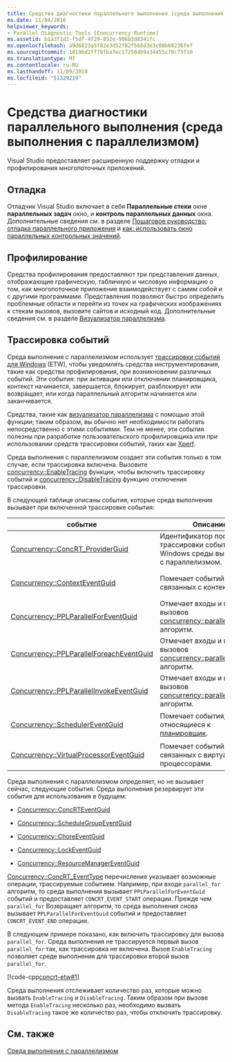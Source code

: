 ```yaml
---
title: Средства диагностики параллельного выполнения (среда выполнения с параллелизмом)
ms.date: 11/04/2016
helpviewer_keywords:
- Parallel Diagnostic Tools [Concurrency Runtime]
ms.assetid: b1a3f1d2-f5df-4f29-852e-906b3d8341fc
ms.openlocfilehash: a9d6823a5f82e3d52f82f568d3e3c00b68236fef
ms.sourcegitcommit: 1819bd2ff79fba7ec172504b9a34455c70c73f10
ms.translationtype: MT
ms.contentlocale: ru-RU
ms.lasthandoff: 11/09/2018
ms.locfileid: "51329219"
---
```

# <a name="parallel-diagnostic-tools-concurrency-runtime"></a>Средства диагностики параллельного выполнения (среда выполнения с параллелизмом)

Visual Studio предоставляет расширенную поддержку отладки и профилирования многопоточных приложений.

## <a name="debugging"></a>Отладка

Отладчик Visual Studio включает в себя **Параллельные стеки** окне **параллельных задач** окно, и **контроль параллельных данных** окна. Дополнительные сведения см. в разделе [Пошаговое руководство: отладка параллельного приложения](/visualstudio/debugger/walkthrough-debugging-a-parallel-application) и [как: использовать окно параллельных контрольных значений](/visualstudio/debugger/how-to-use-the-parallel-watch-window).

## <a name="profiling"></a>Профилирование

Средства профилирования предоставляют три представления данных, отображающие графическую, табличную и числовую информацию о том, как многопоточное приложение взаимодействует с самим собой и с другими программами. Представления позволяют быстро определить проблемные области и перейти из точек на графических изображениях к стекам вызовов, вызовите сайтов и исходный код. Дополнительные сведения см. в разделе [Визуализатор параллелизма](/visualstudio/profiling/concurrency-visualizer).

## <a name="event-tracing"></a>Трассировка событий

Среда выполнения с параллелизмом использует [трассировки событий для Windows](/windows/desktop/ETW/event-tracing-portal) (ETW), чтобы уведомлять средства инструментирования, такие как средства профилирования, при возникновении различных событий. Эти события: при активации или отключении планировщика, контекст начинается, завершается, блокирует, разблокирует или возвращает, или когда параллельный алгоритм начинается или заканчивается.

Средства, такие как [визуализатор параллелизма](/visualstudio/profiling/concurrency-visualizer) с помощью этой функции; таким образом, вы обычно нет необходимости работать непосредственно с этими событиями. Тем не менее, эти события полезны при разработке пользовательского профилировщика или при использовании средств трассировки событий, таких как [Xperf](http://go.microsoft.com/fwlink/p/?linkid=160628).

Среда выполнения с параллелизмом создает эти события только в том случае, если трассировка включена. Вызовите [concurrency::EnableTracing](reference/concurrency-namespace-functions.md#enabletracing) функции, чтобы включить трассировку событий и [concurrency::DisableTracing](reference/concurrency-namespace-functions.md#disabletracing) функцию отключения трассировки.

В следующей таблице описаны события, которые среда выполнения вызывает при включенной трассировке события:

|событие|Описание|Значение|
|-----------|-----------------|-----------|
|[Concurrency::ConcRT_ProviderGuid](reference/concurrency-namespace-constants1.md#concrt_providerguid)|Идентификатор поставщика трассировки событий Windows среды выполнения с параллелизмом.|`f7b697a3-4db5-4d3b-be71-c4d284e6592f`|
|[Concurrency::ContextEventGuid](reference/concurrency-namespace-constants1.md#contexteventguid)|Помечает событий, связанных с контекстами.|`5727a00f-50be-4519-8256-f7699871fecb`|
|[Concurrency::PPLParallelForEventGuid](reference/concurrency-namespace-constants1.md#pplparallelforeventguid)|Отмечает входы и выходы вызовов [concurrency::parallel_for](reference/concurrency-namespace-functions.md#parallel_for) алгоритм.|`31c8da6b-6165-4042-8b92-949e315f4d84`|
|[Concurrency::PPLParallelForeachEventGuid](reference/concurrency-namespace-constants1.md#pplparallelforeacheventguid)|Отмечает входы и выходы вызовов [concurrency::parallel_for_each](reference/concurrency-namespace-functions.md#parallel_for_each) алгоритм.|`5cb7d785-9d66-465d-bae1-4611061b5434`|
|[Concurrency::PPLParallelInvokeEventGuid](reference/concurrency-namespace-constants1.md#pplparallelinvokeeventguid)|Отмечает входы и выходы вызовов [concurrency::parallel_invoke](reference/concurrency-namespace-functions.md#parallel_invoke) алгоритм.|`d1b5b133-ec3d-49f4-98a3-464d1a9e4682`|
|[Concurrency::SchedulerEventGuid](reference/concurrency-namespace-constants1.md#schedulereventguid)|Помечает события, относящиеся к [планировщик](../../parallel/concrt/task-scheduler-concurrency-runtime.md).|`e2091f8a-1e0a-4731-84a2-0dd57c8a5261`|
|[Concurrency::VirtualProcessorEventGuid](reference/concurrency-namespace-constants1.md#virtualprocessoreventguid)|Помечает событий, связанных с виртуальными процессорами.|`2f27805f-1676-4ecc-96fa-7eb09d44302f`|

Среда выполнения с параллелизмом определяет, но не вызывает сейчас, следующие события. Среда выполнения резервирует эти события для использования в будущем:

- [Concurrency::ConcRTEventGuid](reference/concurrency-namespace-constants1.md#concrteventguid)

- [Concurrency::ScheduleGroupEventGuid](reference/concurrency-namespace-constants1.md#schedulereventguid)

- [Concurrency::ChoreEventGuid](reference/concurrency-namespace-constants1.md#choreeventguid)

- [Concurrency::LockEventGuid](reference/concurrency-namespace-constants1.md#lockeventguid)

- [Concurrency::ResourceManagerEventGuid](reference/concurrency-namespace-constants1.md#resourcemanagereventguid)

[Concurrency::ConcRT_EventType](reference/concurrency-namespace-enums.md#concrt_eventtype) перечисление указывает возможные операции, трассируемые событием. Например, при входе `parallel_for` алгоритм, то среда выполнения вызывает `PPLParallelForEventGuid` событий и предоставляет `CONCRT_EVENT_START` операции. Прежде чем `parallel_for` Возвращает алгоритм, то среда выполнения снова вызывает `PPLParallelForEventGuid` событий и предоставляет `CONCRT_EVENT_END` операции.

В следующем примере показано, как включить трассировку для вызова `parallel_for`. Среда выполнения не трассируется первый вызов `parallel_for` так, как трассировка не включена. Вызов `EnableTracing` позволяет среде выполнения для трассировки второй вызов `parallel_for`.

[!code-cpp[concrt-etw#1](../../parallel/concrt/codesnippet/cpp/parallel-diagnostic-tools-concurrency-runtime_1.cpp)]

Среда выполнения отслеживает количество раз, которые можно вызвать `EnableTracing` и `DisableTracing`. Таким образом при вызове метода `EnableTracing` несколько раз, необходимо вызвать `DisableTracing` такое же количество раз, чтобы отключить трассировку.

## <a name="see-also"></a>См. также

[Среда выполнения с параллелизмом](../../parallel/concrt/concurrency-runtime.md)

